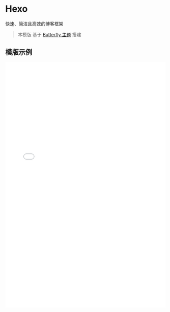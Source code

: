 # Hexo

快速、简洁且高效的博客框架

> 本模版 基于 [Butterfly 主题](https://github.com/jerryc127/hexo-theme-butterfly) 搭建

## 模版示例
<ClientOnly>
<iframe src="//team.zhangsifan.com/hexo-template/" style="border: none; width: 100%; height: 768px" ></iframe>
</ClientOnly>
